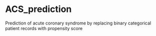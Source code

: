 # ACS_prediction
Prediction of acute coronary syndrome by replacing binary categorical patient records with propensity score
